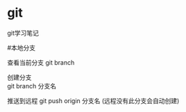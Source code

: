 # git
git学习笔记


#本地分支

查看当前分支
git branch


创建分支   
git branch <branchName>分支名


推送到远程
git push origin 分支名
(远程没有此分支会自动创建)

